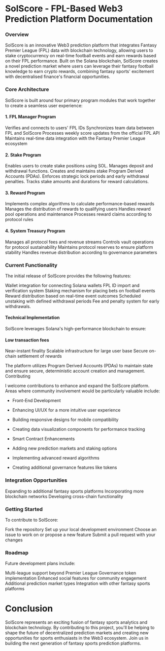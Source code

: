 # SolScore - FPL-Based Web3 Prediction Platform Documentation

### Overview
SolScore is an innovative Web3 prediction platform that integrates Fantasy Premier League (FPL) data with blockchain technology, allowing users to stake cryptocurrency on real-time football events and earn rewards based on their FPL performance.
Built on the Solana blockchain, SolScore creates a novel prediction market where users can leverage their fantasy football knowledge to earn crypto rewards, combining fantasy sports' excitement with decentralised finance's financial opportunities.

### Core Architecture
SolScore is built around four primary program modules that work together to create a seamless user experience:

#### 1. FPL Manager Program

Verifies and connects to users' FPL IDs
Synchronizes team data between FPL and SolScore
Processes weekly score updates from the official FPL API
Maintains real-time data integration with the Fantasy Premier League ecosystem

#### 2. Stake Program

Enables users to create stake positions using SOL.
Manages deposit and withdrawal functions.
Creates and maintains stake Program Derived Accounts (PDAs).
Enforces strategic lock periods and early withdrawal penalties.
Tracks stake amounts and durations for reward calculations.

#### 3. Reward Program

Implements complex algorithms to calculate performance-based rewards
Manages the distribution of rewards to qualifying users
Handles reward pool operations and maintenance
Processes reward claims according to protocol rules

#### 4. System Treasury Program

Manages all protocol fees and revenue streams
Controls vault operations for protocol sustainability
Maintains protocol reserves to ensure platform stability
Handles revenue distribution according to governance parameters

### Current Functionality
The initial release of SolScore provides the following features:

Wallet integration for connecting Solana wallets
FPL ID import and verification system
Staking mechanism for placing bets on football events
Reward distribution based on real-time event outcomes
Scheduled unstaking with defined withdrawal periods
Fee and penalty system for early withdrawals.

#### Technical Implementation
SolScore leverages Solana's high-performance blockchain to ensure:

#### Low transaction fees
Near-instant finality
Scalable infrastructure for large user base
Secure on-chain settlement of rewards

The platform utilizes Program Derived Accounts (PDAs) to maintain state and ensure secure, deterministic account creation and management.
Contributing

I welcome contributions to enhance and expand the SolScore platform. Areas where community involvement would be particularly valuable include:

- Front-End Development
- Enhancing UI/UX for a more intuitive user experience
- Building responsive designs for mobile compatibility
- Creating data visualization components for performance tracking
- Smart Contract Enhancements

- Adding new prediction markets and staking options
- Implementing advanced reward algorithms
- Creating additional governance features like tokens

### Integration Opportunities

Expanding to additional fantasy sports platforms
Incorporating more blockchain networks
Developing cross-chain functionality


### Getting Started

To contribute to SolScore:

Fork the repository
Set up your local development environment
Choose an issue to work on or propose a new feature
Submit a pull request with your changes


### Roadmap
Future development plans include:

Multi-league support beyond Premier League
Governance token implementation
Enhanced social features for community engagement
Additional prediction market types
Integration with other fantasy sports platforms

# Conclusion
SolScore represents an exciting fusion of fantasy sports analytics and blockchain technology. 
By contributing to this project, you'll be helping to shape the future of decentralized prediction markets and creating new opportunities for sports enthusiasts in the Web3 ecosystem.
Join us in building the next generation of fantasy sports prediction platforms.
